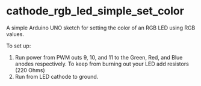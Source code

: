 # cathode_rgb_led_simple_set_color
A simple Arduino UNO sketch for setting the color of an RGB LED using RGB values. 

To set up:


1. Run power from PWM outs 9, 10, and 11 to the Green, Red, and Blue anodes respectively. To keep from burning out your LED add resistors (220 Ohms)
2. Run from LED cathode to ground.
